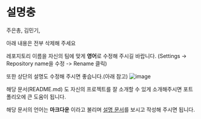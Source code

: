 # 설명충
주은총, 김민기, 

아래 내용은 전부 삭제해 주세요

레포지토리 이름을 자신의 팀에 맞게 **영어**로 수정해 주시길 바랍니다.
(Settings -> Repository name을 수정 -> Rename 클릭)

또한 상단의 설명도 수정해 주시면 좋습니다.(아래 참고)
![image](https://user-images.githubusercontent.com/32216112/61257935-2ea19400-a7ae-11e9-910b-f92a52c6262e.png)

해당 문서(README.md) 도 자신의 프로젝트를 잘 소개할 수 있게 소개해주시면 포트폴리오에 큰 도움이 됩니다.

해당 문서의 언어는 **마크다운** 이라고 불리며
[설명 문서](https://heropy.blog/2017/09/30/markdown/)를 보시고 작성해 주시면 됩니다.

